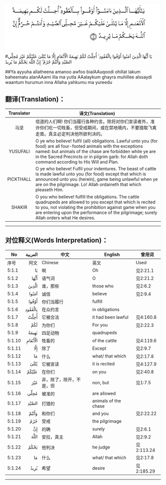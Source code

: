 ![005:001](images/005_001.gif)

#يَا أَيُّهَا الَّذِينَ آمَنُوا أَوْفُوا بِالْعُقُودِ ۚ أُحِلَّتْ لَكُمْ بَهِيمَةُ الْأَنْعَامِ إِلَّا مَا يُتْلَىٰ عَلَيْكُمْ غَيْرَ مُحِلِّي الصَّيْدِ وَأَنْتُمْ حُرُمٌ ۗ إِنَّ اللَّهَ يَحْكُمُ مَا يُرِيدُ 

##Ya ayyuha allatheena amanoo awfoo bialAAuqoodi ohillat lakum baheematu alanAAami illa ma yutla AAalaykum ghayra muhillee alssaydi waantum hurumun inna Allaha yahkumu ma yureedu 

## 翻译(Translation)：

| Translator | 译文(Translation)                                            |
| :--------: | ------------------------------------------------------------ |
|    马坚    | 信道的人们啊! 你们当履行各种约言。除将对你们宣读者外，准许你们吃一切牲畜，但受戒期间，或在禁地境内，不要猎取飞禽走兽。真主必定判决他所欲判决的。 |
|  YUSUFALI  | O ye who believe! fulfil (all) obligations. Lawful unto you (for food) are all four-footed animals with the exceptions named: but animals of the chase are forbidden while ye are in the Sacred Precincts or in pilgrim garb: for Allah doth command according to His Will and Plan. |
| PICKTHALL  | O ye who believe! Fulfil your indentures. The beast of cattle is made lawful unto you (for food) except that which is announced unto you (herein), game being unlawful when ye are on the pilgrimage. Lo! Allah ordaineth that which pleaseth Him. |
|   SHAKIR   | O you who believe! fulfill the obligations. The cattle quadrupeds are allowed to you except that which is recited to you, not violating the prohibition against game when you are entering upon the performance of the pilgrimage; surely Allah orders what He desires. |

---

## 对位释义(Words Interpretation)：

| No   | العربية | 中文    | English | 曾用词 |
| ---- | ------: | ------- | ------- | ------ |
| 序号 |    阿文 | Chinese | 英文    | Used   |
| 5:1.1  | يَا      | 啊                       | Oh                   | 见2:21.1   |
| 5:1.2  | أَيُّهَا    | 语气词                   | O                    | 见2:21.2   |
| 5:1.3  | الَّذِينَ   | 谁，那些                 | those who            | 见2:6.2    |
| 5:1.4  | آمَنُوا   | 诚信                     | believe              | 见2:9.4    |
| 5:1.5  | أَوْفُوا   | 你们当履行               | fulfill              |            |
| 5:1.6  | بِالْعُقُودِ | 在众约言                 | in obligations       |            |
| 5:1.7  | أُحِلَّتْ    | 它被合法                 | it had been lawful   | 见4:160.8  |
| 5:1.8  | لَكُمْ     | 为你们                   | For you              | 见2:22.3   |
| 5:1.9  | بَهِيمَةُ   | 四足动物                 | quadrupeds           |            |
| 5:1.10 | الْأَنْعَامِ | 牲畜的                   | of the cattle        | 见4:119.6  |
| 5:1.11 | إِلَّا     | 除了                     | Except               | 见2:9.7    |
| 5:1.12 | مَا      | 什么                     | what/ that which     | 见2:17.8   |
| 5:1.13 | يُتْلَىٰ    | 它被宣读                 | it is recited        | 见4:127.9  |
| 5:1.14 | عَلَيْكُمْ   | 在你们                   | on you               | 见2:40.8   |
| 5:1.15 | غَيْرَ     | 非，除了，除开，不是，但 | non, but             | 见1:7.5    |
| 5:1.16 | مُحِلِّي    | 被准的                   | are allowed          |            |
| 5:1.17 | الصَّيْدِ   | 打猎的                   | animals of the chase |            |
| 5:1.18 | وَأَنْتُمْ   | 和你们                   | and you              | 见2:22.22  |
| 5:1.19 | حُرُمٌ     | 受戒                     | the pilgrimage       |            |
| 5:1.20 | إِنَّ      | 的确                     | surely               | 见2:6.1    |
| 5:1.21 | اللَّهَ    | 安拉，真主               | Allah                | 见2:9.2 |
| 5:1.22 | يَحْكُمُ    | 他判决                   | he judge             | 见2:113.24 |
| 5:1.23 | مَا      | 什么                     | what/ that which     | 见2:17.8   |
| 5:1.24 | يُرِيدُ    | 希望                     | desire               | 见2:185.29 |

---
